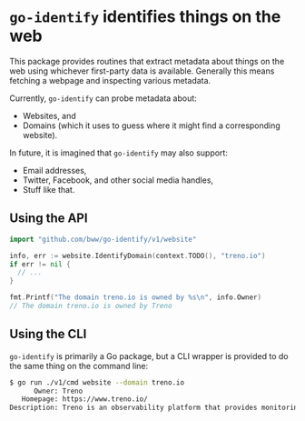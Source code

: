 # `go-identify` identifies things on the web
This package provides routines that extract metadata about things on the web using whichever first-party data is available. Generally this means fetching a webpage and inspecting various metadata.

Currently, `go-identify` can probe metadata about:

* Websites, and
* Domains (which it uses to guess where it might find a corresponding website).

In future, it is imagined that `go-identify` may also support:

* Email addresses,
* Twitter, Facebook, and other social media handles,
* Stuff like that.

## Using the API
```go
import "github.com/bww/go-identify/v1/website"

info, err := website.IdentifyDomain(context.TODO(), "treno.io")
if err != nil {
  // ...
}

fmt.Printf("The domain treno.io is owned by %s\n", info.Owner)
// The domain treno.io is owned by Treno
```

## Using the CLI
`go-identify` is primarily a Go package, but a CLI wrapper is provided to do the same thing on the command line:

```sh
$ go run ./v1/cmd website --domain treno.io
      Owner: Treno
   Homepage: https://www.treno.io/
Description: Treno is an observability platform that provides monitoring, metrics, and visualizations that allow you to observe, analyze, and improve software delivery.
```

